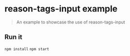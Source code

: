 # reason-tags-input example

> An example to showcase the use of reason-tags-input

## Run it
```npm install```
```npm start```

